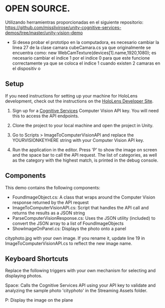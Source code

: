 
# OPEN SOURCE.

Utilizando herramientras proporcionadas en el siguiente repositorio: https://github.com/misslivirose/unity-cognitive-services-demos/tree/master/unity-vision-demo

* Si desea probar el prototipo en la computadora, es necesario cambiar la linea 27 de la clase camara cubeCamara.cs ya que originalmente se encuentra como: new WebCamTexture(devices[1].name,1920,1080); 
es necesario cambiar el indice 1 por el indice 0 para que este funcione correctamente ya que se coloca el indice 1 cuando existen 2 camaras en el dispositiv o

## Setup
If you need instructions for setting up your machine for HoloLens development, check out the instructions on the [HoloLens Developer Site](https://www.microsoft.com/microsoft-hololens/en-us/developers).

1. Sign up for a [Cognitive Services](https://www.microsoft.com/cognitive-services/en-us/computer-vision-api) Computer Vision API key. You will need this to access the API endpoints.

2. Clone the project to your local machine and open the project in Unity. 

3. Go to Scripts > ImageToComputerVisionAPI and replace the YOURVISIONKEYHERE string with your Computer Vision API key.

4. Run the application in the editor. Press 'P' to show the image on screen and the space bar to call the API request. The list of categories, as well as the category with the highest match, is printed in the debug console.

## Components
This demo contains the following components:

* FoundImageObject.cs: A class that wraps around the Computer Vision response returned by the API request
* ImageToComputerVisionAPI.cs: Script that handles the API call and returns the results as a JSON string
* ParseComputerVisionResponse.cs: Uses the JSON utility (included) to convert the JSON array to a list of FoundImageObjects
* ShowImageOnPanel.cs: Displays the photo onto a panel

 cityphoto.jpg with your own image. If you rename it, update line 19 in ImageToComputerVisionAPI.cs to reflect the new image name.

## Keyboard Shortcuts
Replace the following triggers with your own mechanism for selecting and displaying photos. 

Space: Calls the Cognitive Services API using your API key to validate and analyzing the sample photo 'cityphoto' in the Streaming Assets folder.

P: Display the image on the plane



